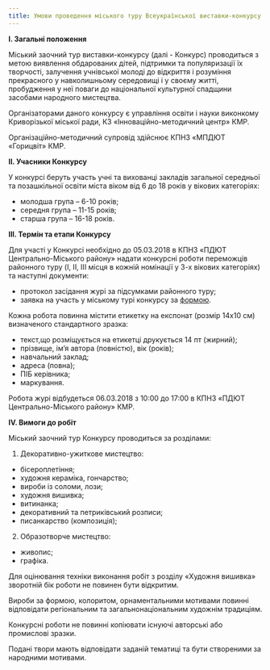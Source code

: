 ```yaml
---
title: Умови проведення міського туру Всеукраїнської виставки-конкурсу декоративно-ужиткового та образотворчого мистецтв «Знай і люби свій край-2018»
---
```


**I. Загальні положення**

Міський заочний тур виставки-конкурсу (далі - Конкурс) проводиться з метою виявлення обдарованих дітей, підтримки та популяризації їх творчості, залучення учнівської молоді до відкриття і розуміння прекрасного у навколишньому середовищі і у своєму житті, пробудження у неї поваги до національної культурної спадщини засобами народного мистецтва.

Організаторами даного конкурсу є управління освіти і науки виконкому Криворізької міської ради, КЗ «Інноваційно-методичний центр» КМР.

Організаційно-методичний супровід здійснює КПНЗ «МПДЮТ «Горицвіт» КМР.

**II. Учасники Конкурсу**

У конкурсі беруть участь учні та вихованці закладів загальної середньої та позашкільної освіти міста віком від 6 до 18 років у вікових категоріях:

- молодша група – 6-10 років;
- середня група – 11-15 років;
- старша група – 16-18 років.

**III. Термін та етапи Конкурсу**

Для участі у Конкурсі необхідно до 05.03.2018 в КПНЗ «ПДЮТ Центрально-Міського району» надати конкурсні роботи переможців районного туру (I, II, III місця в кожній номінації у 3-х вікових категоріях) та наступні документи:

- протокол засідання журі за підсумками районного туру;
- заявка на участь у міському турі конкурсу за [формою](Заявка.docx).

Кожна робота повинна містити етикетку на експонат (розмір 14х10 см) визначеного стандартного зразка:

- текст,що розміщується на етикетці друкується 14 пт (жирний);
- прізвище, ім’я автора (повністю), вік (років);
- навчальний заклад;
- адреса (повна);
- ПІБ керівника;
- маркування.

Робота журі відбудеться 06.03.2018 з 10:00 до 17:00 в КПНЗ «ПДЮТ Центрально-Міського району» КМР.

**IV. Вимоги до робіт**

Міський заочний тур Конкурсу проводиться за розділами:

1.  Декоративно-ужиткове мистецтво:

- бісероплетіння;
- художня кераміка, гончарство;
- вироби із соломи, лози;
- художня вишивка;
- витинанка;
- декоративний та петриківський розписи;
- писанкарство (композиція);

2.  Образотворче мистецтво:

- живопис;
- графіка.

Для оцінювання техніки виконання робіт з розділу «Художня вишивка» зворотній бік роботи не повинен бути відкритим.

Вироби за формою, колоритом, орнаментальними мотивами повинні відповідати регіональним та загальнонаціональним художнім традиціям.

Конкурсні роботи не повинні копіювати існуючі авторські або промислові зразки.

Подані твори мають відповідати заданій тематиці та бути створеними за народними мотивами.
